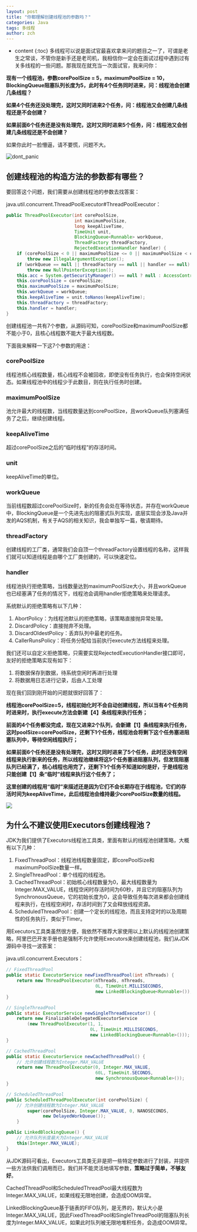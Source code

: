 ```yaml
---
layout: post
title: "你都理解创建线程池的参数吗？"
categories: Java
tags: 多线程
author: zch
---
```


* content
{:toc}
多线程可以说是面试官最喜欢拿来问的题目之一了，可谓是老生之常谈，不管你是新手还是老司机，我相信你一定会在面试过程中遇到过有关多线程的一些问题。那我现在就充当一次面试官，我来问你：

**现有一个线程池，参数corePoolSize = 5，maximumPoolSize = 10，BlockingQueue阻塞队列长度为5，此时有4个任务同时进来，问：线程池会创建几条线程？**

**如果4个任务还没处理完，这时又同时进来2个任务，问：线程池又会创建几条线程还是不会创建？**

**如果前面6个任务还是没有处理完，这时又同时进来5个任务，问：线程池又会创建几条线程还是不会创建？**

如果你此时一脸懵逼，请不要慌，问题不大。

![dont_panic](https://raw.githubusercontent.com/objcoding/objcoding.github.io/master/images/dont_panic.jpeg)








## 创建线程池的构造方法的参数都有哪些？

要回答这个问题，我们需要从创建线程池的参数去找答案：

java.util.concurrent.ThreadPoolExecutor#ThreadPoolExecutor：

```java
public ThreadPoolExecutor(int corePoolSize,
                          int maximumPoolSize,
                          long keepAliveTime,
                          TimeUnit unit,
                          BlockingQueue<Runnable> workQueue,
                          ThreadFactory threadFactory,
                          RejectedExecutionHandler handler) {
    if (corePoolSize < 0 || maximumPoolSize <= 0 || maximumPoolSize < corePoolSize || keepAliveTime < 0)
        throw new IllegalArgumentException();
    if (workQueue == null || threadFactory == null || handler == null)
        throw new NullPointerException();
    this.acc = System.getSecurityManager() == null ? null : AccessController.getContext();
    this.corePoolSize = corePoolSize;
    this.maximumPoolSize = maximumPoolSize;
    this.workQueue = workQueue;
    this.keepAliveTime = unit.toNanos(keepAliveTime);
    this.threadFactory = threadFactory;
    this.handler = handler;
}
```

创建线程池一共有7个参数，从源码可知，corePoolSize和maximumPoolSize都不能小于0，且核心线程数不能大于最大线程数。

下面我来解释一下这7个参数的用途：

### corePoolSize

线程池核心线程数量，核心线程不会被回收，即使没有任务执行，也会保持空闲状态。如果线程池中的线程少于此数目，则在执行任务时创建。

### maximumPoolSize

池允许最大的线程数，当线程数量达到corePoolSize，且workQueue队列塞满任务了之后，继续创建线程。

### keepAliveTime

超过corePoolSize之后的“临时线程”的存活时间。

### unit

keepAliveTime的单位。

### workQueue

当前线程数超过corePoolSize时，新的任务会处在等待状态，并存在workQueue中，BlockingQueue是一个先进先出的阻塞式队列实现，底层实现会涉及Java并发的AQS机制，有关于AQS的相关知识，我会单独写一篇，敬请期待。

### threadFactory

创建线程的工厂类，通常我们会自顶一个threadFactory设置线程的名称，这样我们就可以知道线程是由哪个工厂类创建的，可以快速定位。

### handler

线程池执行拒绝策略，当线数量达到maximumPoolSize大小，并且workQueue也已经塞满了任务的情况下，线程池会调用handler拒绝策略来处理请求。

系统默认的拒绝策略有以下几种：
1. AbortPolicy：为线程池默认的拒绝策略，该策略直接抛异常处理。
2. DiscardPolicy：直接抛弃不处理。
3. DiscardOldestPolicy：丢弃队列中最老的任务。
4. CallerRunsPolicy：将任务分配给当前执行execute方法线程来处理。

我们还可以自定义拒绝策略，只需要实现RejectedExecutionHandler接口即可，友好的拒绝策略实现有如下：
1. 将数据保存到数据，待系统空闲时再进行处理
2. 将数据用日志进行记录，后由人工处理



现在我们回到刚开始的问题就很好回答了：

**线程池corePoolSize=5，线程初始化时不会自动创建线程，所以当有4个任务同时进来时，执行execute方法会新建【4】条线程来执行任务；**

**前面的4个任务都没完成，现在又进来2个队列，会新建【1】条线程来执行任务，这时poolSize=corePoolSize，还剩下1个任务，线程池会将剩下这个任务塞进阻塞队列中，等待空闲线程执行；**

**如果前面6个任务还是没有处理完，这时又同时进来了5个任务，此时还没有空闲线程来执行新来的任务，所以线程池继续将这5个任务塞进阻塞队列，但发现阻塞队列已经满了，核心线程也用完了，还剩下1个任务不知道如何是好，于是线程池只能创建【1】条“临时”线程来执行这个任务了；**

**这里创建的线程用“临时”来描述还是因为它们不会长期存在于线程池，它们的存活时间为keepAliveTime，此后线程池会维持最少corePoolSize数量的线程。**

![](https://raw.githubusercontent.com/objcoding/objcoding.github.io/master/images/threadpool.png)

## 为什么不建议使用Executors创建线程池？

JDK为我们提供了Executors线程池工具类，里面有默认的线程池创建策略，大概有以下几种：

1. FixedThreadPool：线程池线程数量固定，即corePoolSize和maximumPoolSize数量一样。
2. SingleThreadPool：单个线程的线程池。
3. CachedThreadPool：初始核心线程数量为0，最大线程数量为Integer.MAX_VALUE，线程空闲时存活时间为60秒，并且它的阻塞队列为SynchronousQueue，它的初始长度为0，这会导致任务每次进来都会创建线程来执行，在线程空闲时，存活时间到了又会释放线程资源。
4. ScheduledThreadPool：创建一个定长的线程池，而且支持定时的以及周期性的任务执行，类似于Timer。

用Executors工具类虽然很方便，我依然不推荐大家使用以上默认的线程池创建策略，阿里巴巴开发手册也是强制不允许使用Executors来创建线程池，我们从JDK源码中寻找一波答案：

java.util.concurrent.Executors：
```java
// FixedThreadPool
public static ExecutorService newFixedThreadPool(int nThreads) {
    return new ThreadPoolExecutor(nThreads, nThreads,
                                  0L, TimeUnit.MILLISECONDS,
                                  new LinkedBlockingQueue<Runnable>());
}

// SingleThreadPool
public static ExecutorService newSingleThreadExecutor() {
    return new FinalizableDelegatedExecutorService
        (new ThreadPoolExecutor(1, 1,
                                0L, TimeUnit.MILLISECONDS,
                                new LinkedBlockingQueue<Runnable>()));
}

// CachedThreadPool
public static ExecutorService newCachedThreadPool() {
    // 允许创建线程数为Integer.MAX_VALUE
    return new ThreadPoolExecutor(0, Integer.MAX_VALUE,
                                  60L, TimeUnit.SECONDS,
                                  new SynchronousQueue<Runnable>());
}

// ScheduledThreadPool
public ScheduledThreadPoolExecutor(int corePoolSize) {
    // 允许创建线程数为Integer.MAX_VALUE
        super(corePoolSize, Integer.MAX_VALUE, 0, NANOSECONDS,
              new DelayedWorkQueue());
    }
```
```java
public LinkedBlockingQueue() {
    // 允许队列长度最大为Integer.MAX_VALUE
    this(Integer.MAX_VALUE);
}
```

从JDK源码可看出，Executors工具类无非是把一些特定参数进行了封装，并提供一些方法供我们调用而已，我们并不能灵活地填写参数，**策略过于简单，不够友好**。

CachedThreadPool和ScheduledThreadPool最大线程数为Integer.MAX_VALUE，如果线程无限地创建，会造成OOM异常。

LinkedBlockingQueue基于链表的FIFO队列，是无界的，默认大小是Integer.MAX_VALUE，因此FixedThreadPool和SingleThreadPool的阻塞队列长度为Integer.MAX_VALUE，如果此时队列被无限地堆积任务，会造成OOM异常。



